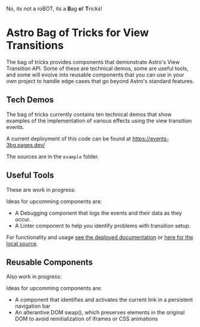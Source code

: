 No, its not a roBOT, its a <b>B</b>ag <b>o</b>f <b>T</b>ricks!

# Astro Bag of Tricks for View Transitions

The bag of tricks provides components that demonstrate Astro's View Transition API.
Some of these are technical demos, some are useful tools, and some will evolve into reusable components that you can use in your own project to handle edge cases that go beyond Astro's standard features.

## Tech Demos

The bag of tricks currently contains ten technical demos that show examples of the implementation of various effects using the view transition events.

A current deployment of this code can be found at https://events-3bg.pages.dev/

The sources are in the `example` folder.

## Useful Tools

These are work in progress:

Ideas for upcomming components are:

- A Debugging component that logs the events and their data as they occur.
- A Linter component to help you identify problems with transition setup.

For functionality and usage [see the deployed documentation](https://events-3bg.pages.dev/docs/Reusables/) or [here for the local source](./example/src/pages/docs/Reusables.mdx).

## Reusable Components

Also work in progress:

Ideas for upcomming components are:

- A component that identifies and activates the current link in a persistent navigation bar
- An alterantive DOM swap(), which preserves elements in the original DOM to avoid reinitialization of iframes or CSS animations
